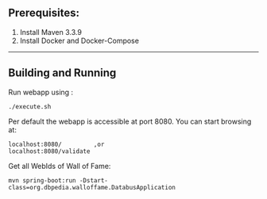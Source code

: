 Prerequisites: 
-----------
1. Install Maven 3.3.9
2. Install Docker and Docker-Compose    
--------------------------
    
    
Building and Running
--------------------

Run webapp using :

    ./execute.sh

Per default the webapp is accessible at port 8080. You can start browsing at:

    localhost:8080/         ,or
    localhost:8080/validate

Get all WebIds of Wall of Fame:

    mvn spring-boot:run -Dstart-class=org.dbpedia.walloffame.DatabusApplication